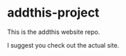 # addthis-project
<p>This is the addthis website repo.</p>
<p>I suggest you check out the actual site.</p>
